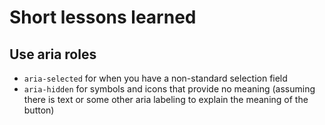 # Short lessons learned

## Use aria roles

- `aria-selected` for when you have a non-standard selection field
- `aria-hidden` for symbols and icons that provide no meaning (assuming there is text or some other aria labeling to explain the meaning of the button)
